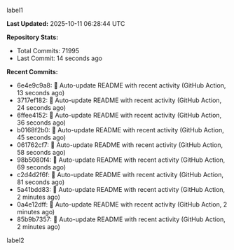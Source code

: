 
label1 
<!-- ACTIVITY_START -->
**Last Updated:** 2025-10-11 06:28:44 UTC

**Repository Stats:**
- Total Commits: 71995
- Last Commit: 14 seconds ago

**Recent Commits:**
- 6e4e9c9a8: 🤖 Auto-update README with recent activity (GitHub Action, 13 seconds ago)
- 3717ef182: 🤖 Auto-update README with recent activity (GitHub Action, 24 seconds ago)
- 6ffee4152: 🤖 Auto-update README with recent activity (GitHub Action, 36 seconds ago)
- b0168f2b0: 🤖 Auto-update README with recent activity (GitHub Action, 45 seconds ago)
- 061762cf7: 🤖 Auto-update README with recent activity (GitHub Action, 58 seconds ago)
- 98b5080f4: 🤖 Auto-update README with recent activity (GitHub Action, 69 seconds ago)
- c2d4d2f6f: 🤖 Auto-update README with recent activity (GitHub Action, 81 seconds ago)
- 5a41bdd83: 🤖 Auto-update README with recent activity (GitHub Action, 2 minutes ago)
- 0a4e12dff: 🤖 Auto-update README with recent activity (GitHub Action, 2 minutes ago)
- 85b9b7357: 🤖 Auto-update README with recent activity (GitHub Action, 2 minutes ago)
<!-- ACTIVITY_END -->

label2
